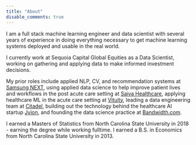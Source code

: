 ```yaml
---
title: "About"
disable_comments: true
---
```


I am a full stack machine learning engineer and data scientist with several years of experience in doing everything necessary to get machine learning systems deployed and usable in the real world. 

I currently work at Sequoia Capital Global Equities as a Data Scientist, working on gathering and applying data to make informed investment decisions.

My prior roles include applied NLP, CV, and recommendation systems at [Samsung NEXT](https://www.samsungnext.com/), using applied data science to help improve patient lives and workflows in the post acute care setting at [Saiva Healthcare](https://saivahc.com/), applying healthcare ML in the acute care setting at [Vituity](https://vituity.com), leading a data engineering team at [Citadel](https://www.citadel.com/), building out the technology behind the healthcare AI startup [Jvion](https://jvion.com/), and founding the data science practice at [Bandwidth.com](https://www.bandwidth.com/).

I earned a Masters of Statistics from North Carolina State University in 2018 - earning the degree while working fulltime. I earned a B.S. in Economics from North Carolina State University in 2013.
